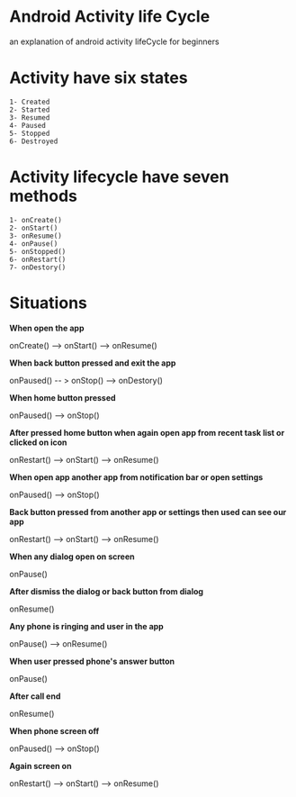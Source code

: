# Android Activity life Cycle
an explanation of android activity lifeCycle for beginners 


# Activity have six states
	1- Created
	2- Started
	3- Resumed
	4- Paused
	5- Stopped
	6- Destroyed

# Activity lifecycle have seven methods
	1- onCreate()
	2- onStart()
	3- onResume()
	4- onPause()
	5- onStopped()
	6- onRestart()
	7- onDestory()


# Situations

**When open the app**

onCreate() --> onStart() -->  onResume()

**When back button pressed and exit the app**

onPaused() -- > onStop() --> onDestory()

**When home button pressed**

onPaused() --> onStop()

**After pressed home button when again open app from recent task list or clicked on icon**

onRestart() --> onStart() --> onResume()

**When open app another app from notification bar or open settings**

onPaused() --> onStop()

**Back button pressed from another app or settings then used can see our app**

onRestart() --> onStart() --> onResume()

**When any dialog open on screen**

onPause()

**After dismiss the dialog or back button from dialog**

onResume()

**Any phone is ringing and user in the app**

onPause() --> onResume() 

**When user pressed phone's answer button**

onPause()

**After call end**

onResume()

**When phone screen off**

onPaused() --> onStop()

**Again screen on**

onRestart() --> onStart() --> onResume()
